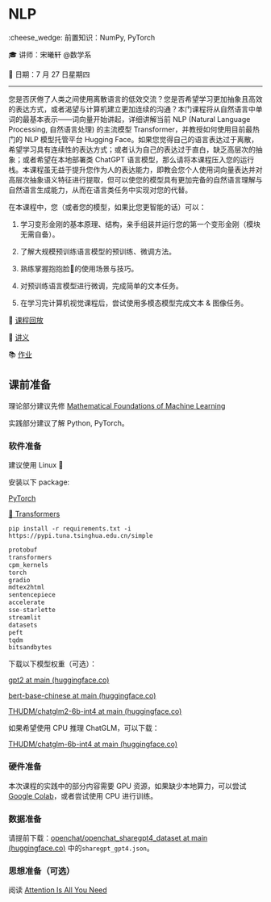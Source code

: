 # NLP

:cheese_wedge: 前置知识：NumPy, PyTorch

:mortar_board: 讲师：宋曦轩 @数学系

:date: 日期：7 月 27 日星期四

---

您是否厌倦了人类之间使用离散语言的低效交流？您是否希望学习更加抽象且高效的表达方式，或者渴望与计算机建立更加连续的沟通？本门课程将从自然语言中单词的最基本表示——词向量开始讲起，详细讲解当前 NLP (Natural Language Processing, 自然语言处理) 的主流模型 Transformer，并教授如何使用目前最热门的 NLP 模型托管平台 Hugging Face。如果您觉得自己的语言表达过于离散，希望学习具有连续性的表达方式；或者认为自己的表达过于直白，缺乏高层次的抽象；或者希望在本地部署类 ChatGPT 语言模型，那么请将本课程压入您的运行栈。本课程虽无益于提升您作为人的表达能力，即教会您个人使用词向量表达并对高层次抽象语义特征进行提取，但可以使您的模型具有更加完备的自然语言理解与自然语言生成能力，从而在语言类任务中实现对您的代替。

在本课程中，您（或者您的模型，如果比您更智能的话）可以：

1. 学习变形金刚的基本原理、结构，亲手组装并运行您的第一个变形金刚（模块无需自备）。

2. 了解大规模预训练语言模型的预训练、微调方法。

3. 熟练掌握抱抱脸🤗的使用场景与技巧。

4. 对预训练语言模型进行微调，完成简单的文本任务。

5. 在学习完计算机视觉课程后，尝试使用多模态模型完成文本 & 图像任务。

:movie_camera: [课程回放](https://www.bilibili.com/video/BV1kc411w7N5)

:memo: [讲义](/pdfs/nlp.pdf)

:books: [作业](https://github.com/sast-summer-training-2023/sast2023-nlp/tree/main)

## 课前准备

理论部分建议先修 [Mathematical Foundations of Machine Learning](https://oi-wiki.org/math/linear-algebra/)

实践部分建议了解 Python, PyTorch。

### 软件准备

建议使用 Linux 🐧 

安装以下 package:

[PyTorch](https://pytorch.org/)

[🤗 Transformers](https://huggingface.co/docs/transformers/installation)

```shell
pip install -r requirements.txt -i https://pypi.tuna.tsinghua.edu.cn/simple
```

```python title="requirements.txt"
protobuf
transformers
cpm_kernels
torch
gradio
mdtex2html
sentencepiece
accelerate
sse-starlette
streamlit
datasets
peft
tqdm
bitsandbytes

```

下载以下模型权重（可选）：

[gpt2 at main (huggingface.co)](https://huggingface.co/gpt2/tree/main)

[bert-base-chinese at main (huggingface.co)](https://huggingface.co/bert-base-chinese/tree/main)

[THUDM/chatglm2-6b-int4 at main (huggingface.co)](https://huggingface.co/THUDM/chatglm2-6b-int4/tree/main)

如果希望使用 CPU 推理 ChatGLM，可以下载：

[THUDM/chatglm-6b-int4 at main (huggingface.co)](https://huggingface.co/THUDM/chatglm-6b-int4/tree/main)

### 硬件准备

本次课程的实践中的部分内容需要 GPU 资源，如果缺少本地算力，可以尝试 [Google Colab](https://colab.research.google.com/)，或者尝试使用 CPU 进行训练。

### 数据准备

请提前下载：[openchat/openchat_sharegpt4_dataset at main (huggingface.co)](https://huggingface.co/datasets/openchat/openchat_sharegpt4_dataset/tree/main) 中的`sharegpt_gpt4.json`。

### 思想准备（可选）

阅读 [Attention Is All You Need](https://arxiv.org/pdf/1706.03762.pdf)